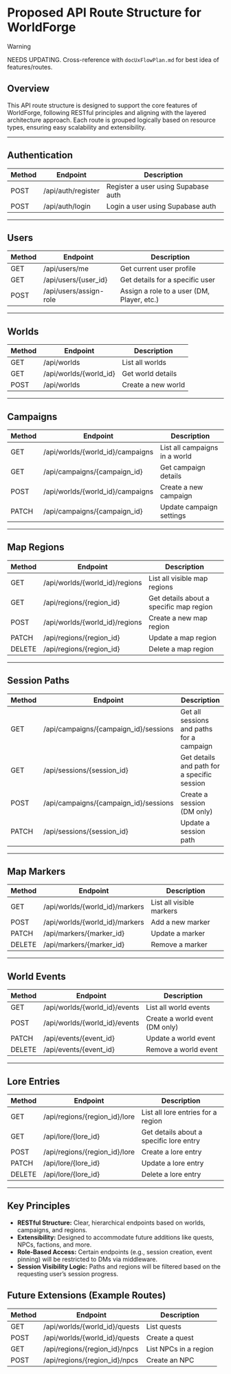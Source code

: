 # Proposed API Route Structure for WorldForge
> [!WARNING]
> NEEDS UPDATING. Cross-reference with `docUxFlowPlan.md` for best idea of features/routes.

## Overview

This API route structure is designed to support the core features of WorldForge, following RESTful principles and aligning with the layered architecture approach. Each route is grouped logically based on resource types, ensuring easy scalability and extensibility.

---

## Authentication

| Method | Endpoint          | Description                         |
| ------ | ----------------- | ----------------------------------- |
| POST   | /api/auth/register| Register a user using Supabase auth |
| POST   | /api/auth/login   | Login a user using Supabase auth    |

---

## Users

| Method | Endpoint               | Description                                |
| ------ | ---------------------- | ------------------------------------------ |
| GET    | /api/users/me          | Get current user profile                   |
| GET    | /api/users/{user_id}   | Get details for a specific user            |
| POST   | /api/users/assign-role | Assign a role to a user (DM, Player, etc.) |

---

## Worlds

| Method | Endpoint               | Description        |
| ------ | ---------------------- | ------------------ |
| GET    | /api/worlds            | List all worlds    |
| GET    | /api/worlds/{world_id} | Get world details  |
| POST   | /api/worlds            | Create a new world |

---

## Campaigns

| Method | Endpoint                         | Description                   |
| ------ | -------------------------------- | ----------------------------- |
| GET    | /api/worlds/{world_id}/campaigns | List all campaigns in a world |
| GET    | /api/campaigns/{campaign_id}     | Get campaign details          |
| POST   | /api/worlds/{world_id}/campaigns | Create a new campaign         |
| PATCH  | /api/campaigns/{campaign_id}     | Update campaign settings      |

---

## Map Regions

| Method | Endpoint                       | Description                             |
| ------ | ------------------------------ | --------------------------------------- |
| GET    | /api/worlds/{world_id}/regions | List all visible map regions            |
| GET    | /api/regions/{region_id}       | Get details about a specific map region |
| POST   | /api/worlds/{world_id}/regions | Create a new map region                 |
| PATCH  | /api/regions/{region_id}       | Update a map region                     |
| DELETE | /api/regions/{region_id}       | Delete a map region                     |

---

## Session Paths

| Method | Endpoint                              | Description                                 |
| ------ | ------------------------------------- | ------------------------------------------- |
| GET    | /api/campaigns/{campaign_id}/sessions | Get all sessions and paths for a campaign   |
| GET    | /api/sessions/{session_id}            | Get details and path for a specific session |
| POST   | /api/campaigns/{campaign_id}/sessions | Create a session (DM only)                  |
| PATCH  | /api/sessions/{session_id}            | Update a session path                       |

---

## Map Markers

| Method | Endpoint                       | Description              |
| ------ | ------------------------------ | ------------------------ |
| GET    | /api/worlds/{world_id}/markers | List all visible markers |
| POST   | /api/worlds/{world_id}/markers | Add a new marker         |
| PATCH  | /api/markers/{marker_id}       | Update a marker          |
| DELETE | /api/markers/{marker_id}       | Remove a marker          |

---

## World Events

| Method | Endpoint                      | Description                    |
| ------ | ----------------------------- | ------------------------------ |
| GET    | /api/worlds/{world_id}/events | List all world events          |
| POST   | /api/worlds/{world_id}/events | Create a world event (DM only) |
| PATCH  | /api/events/{event_id}        | Update a world event           |
| DELETE | /api/events/{event_id}        | Remove a world event           |

---

## Lore Entries

| Method | Endpoint                      | Description                             |
| ------ | ----------------------------- | --------------------------------------- |
| GET    | /api/regions/{region_id}/lore | List all lore entries for a region      |
| GET    | /api/lore/{lore_id}           | Get details about a specific lore entry |
| POST   | /api/regions/{region_id}/lore | Create a lore entry                     |
| PATCH  | /api/lore/{lore_id}           | Update a lore entry                     |
| DELETE | /api/lore/{lore_id}           | Delete a lore entry                     |

---

## Key Principles

- **RESTful Structure:** Clear, hierarchical endpoints based on worlds, campaigns, and regions.
- **Extensibility:** Designed to accommodate future additions like quests, NPCs, factions, and more.
- **Role-Based Access:** Certain endpoints (e.g., session creation, event pinning) will be restricted to DMs via middleware.
- **Session Visibility Logic:** Paths and regions will be filtered based on the requesting user’s session progress.

## Future Extensions (Example Routes)

| Method | Endpoint                      | Description           |
| ------ | ----------------------------- | --------------------- |
| GET    | /api/worlds/{world_id}/quests | List quests           |
| POST   | /api/worlds/{world_id}/quests | Create a quest        |
| GET    | /api/regions/{region_id}/npcs | List NPCs in a region |
| POST   | /api/regions/{region_id}/npcs | Create an NPC         |
